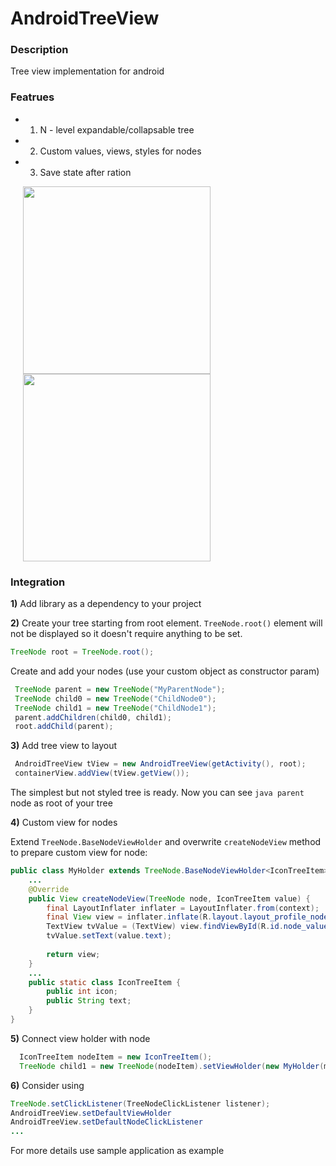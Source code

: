 AndroidTreeView
====================

### Description

Tree view implementation for android

### Featrues
+ 1. N - level expandable/collapsable tree
+ 2. Custom values, views, styles for nodes
+ 3. Save state after ration

<img width='300' hspace='20' align='left' src='https://lh5.googleusercontent.com/ULU7wQysM8ZBSdKnqTT7UyzLDiFYQStW0vp-YTP64yZlLR5SVT4jP38bcxN02AXzV0QA=w2506-h1116' />

<img width='300' hspace='20' src='https://lh4.googleusercontent.com/4gaWF0mkyCGCkwZIedX-UETFOBNcP1I78YWtZnMPt-S5qePXpdP47QmK8Sp5JR4FCSbu=w2506-h1116' />

### Integration

**1)** Add library as a dependency to your project

**2)** Create your tree starting from root element. ```TreeNode.root()``` element will not be displayed so it doesn't require anything to be set.
```java
TreeNode root = TreeNode.root();
```

Create and add your nodes (use your custom object as constructor param)
```java
 TreeNode parent = new TreeNode("MyParentNode");
 TreeNode child0 = new TreeNode("ChildNode0");
 TreeNode child1 = new TreeNode("ChildNode1");
 parent.addChildren(child0, child1);
 root.addChild(parent);
```

**3)** Add tree view to layout
```java 
 AndroidTreeView tView = new AndroidTreeView(getActivity(), root);
 containerView.addView(tView.getView());
``` 
The simplest but not styled tree is ready. Now you can see ```java parent``` node as root of your tree

**4)** Custom view for nodes

Extend ```TreeNode.BaseNodeViewHolder``` and overwrite ```createNodeView``` method to prepare custom view for node:
```java
public class MyHolder extends TreeNode.BaseNodeViewHolder<IconTreeItem> {
    ...
    @Override
    public View createNodeView(TreeNode node, IconTreeItem value) {
        final LayoutInflater inflater = LayoutInflater.from(context);
        final View view = inflater.inflate(R.layout.layout_profile_node, null, false);
        TextView tvValue = (TextView) view.findViewById(R.id.node_value);
        tvValue.setText(value.text);
        
        return view;
    }
    ...
    public static class IconTreeItem {
        public int icon;
        public String text;
    }
}
```

**5)** Connect view holder with node 
```java 
  IconTreeItem nodeItem = new IconTreeItem();
  TreeNode child1 = new TreeNode(nodeItem).setViewHolder(new MyHolder(mContext));
```

**6)** Consider using 
```java 
TreeNode.setClickListener(TreeNodeClickListener listener);
AndroidTreeView.setDefaultViewHolder
AndroidTreeView.setDefaultNodeClickListener
...
```

For more details use sample application as example
